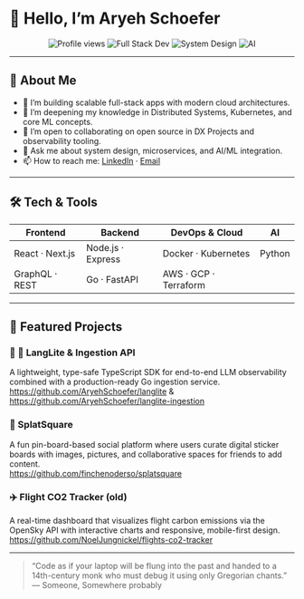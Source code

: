 # 👋 Hello, I’m Aryeh Schoefer

<p align="center">
  <img src="https://komarev.com/ghpvc/?username=AryehSchoefer&color=blue" alt="Profile views" />
  <img src="https://img.shields.io/badge/Full--Stack%20Dev-🌐-blue" alt="Full Stack Dev" />
  <img src="https://img.shields.io/badge/System%20Design-💡-orange" alt="System Design" />
  <img src="https://img.shields.io/badge/AI-🤖-purple" alt="AI" />
</p>

---

## 🚀 About Me
- 🔭 I’m building scalable full-stack apps with modern cloud architectures.  
- 🌱 I’m deepening my knowledge in Distributed Systems, Kubernetes, and core ML concepts.  
- 👯 I’m open to collaborating on open source in DX Projects and observability tooling.  
- 💬 Ask me about system design, microservices, and AI/ML integration.  
- 📫 How to reach me: [LinkedIn](https://www.linkedin.com/in/aryeh-schoefer) · [Email](mailto:aryeh.shmuel@googlemail.com)

---

## 🛠️ Tech & Tools

| Frontend         | Backend                  | DevOps & Cloud      | AI            |
| ---------------- | ------------------------ | ------------------- | ------------- |
| React · Next.js  | Node.js · Express        | Docker · Kubernetes | Python        |
| GraphQL · REST   | Go · FastAPI    | AWS · GCP · Terraform |             |

---

## 🔭 Featured Projects

### 🧠 🚧 LangLite & Ingestion API  
A lightweight, type-safe TypeScript SDK for end-to-end LLM observability combined with a production-ready Go ingestion service.  
https://github.com/AryehSchoefer/langlite & https://github.com/AryehSchoefer/langlite-ingestion

### 🎨 SplatSquare  
A fun pin-board-based social platform where users curate digital sticker boards with images, pictures, and collaborative spaces for friends to add content.  
https://github.com/finchenoderso/splatsquare

### ✈️ Flight CO2 Tracker (old)  
A real-time dashboard that visualizes flight carbon emissions via the OpenSky API with interactive charts and responsive, mobile-first design.  
https://github.com/NoelJungnickel/flights-co2-tracker

---

> “Code as if your laptop will be flung into the past and handed to a 14th-century monk who must debug it using only Gregorian chants.” 
> — Someone, Somewhere probably

<!-- Proudly created with ❤️ and GitHub Copilot -->
<!--
**AryehSchoefer/AryehSchoefer** is a ✨ _special_ ✨ repository because its `README.md` (this file) appears on your GitHub profile.

Here are some ideas to get you started:

- 🔭 I’m currently working on ...
- 🌱 I’m currently learning ...
- 👯 I’m looking to collaborate on ...
- 🤔 I’m looking for help with ...
- 💬 Ask me about ...
- 📫 How to reach me: ...
- 😄 Pronouns: ...
- ⚡ Fun fact: ...
-->

